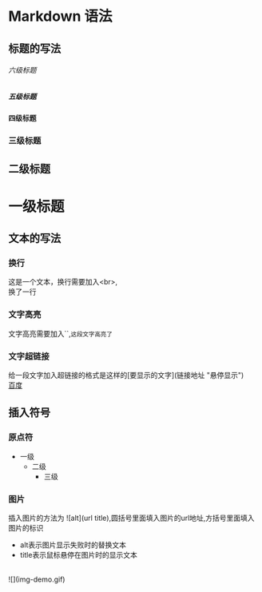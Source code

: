 # Markdown 语法
## 标题的写法
###### 六级标题
##### 五级标题
#### 四级标题 
### 三级标题  
## 二级标题  
# 一级标题  
## 文本的写法
### 换行
 这是一个文本，换行需要加入\<br>,<br>换了一行
### 文字高亮
 文字高亮需要加入\`\`,`这段文字高亮了`
### 文字超链接
 给一段文字加入超链接的格式是这样的\[要显示的文字\]\(链接地址 "悬停显示"\)<br>
 [百度](https://www.baidu.com/ "google")
## 插入符号
### 原点符
 * 一级
     * 二级
         * 三级
### 图片
 插入图片的方法为 !\[alt\]\(url title\),圆括号里面填入图片的url地址,方括号里面填入图片的标识<br>
 * alt表示图片显示失败时的替换文本
 * title表示鼠标悬停在图片时的显示文本<br>
 <br>
  ![](img-demo.gif)
